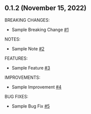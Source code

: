 ## 0.1.2 (November 15, 2022)

BREAKING CHANGES:

* Sample Breaking Change [#1](https://github.com/hashicorp/terraform-provider-null/issues/1)

NOTES:

* Sample Note [#2](https://github.com/hashicorp/terraform-provider-null/issues/2)

FEATURES:

* Sample Feature [#3](https://github.com/hashicorp/terraform-provider-null/issues/3)

IMPROVEMENTS:

* Sample Improvement [#4](https://github.com/hashicorp/terraform-provider-null/issues/4)

BUG FIXES:

* Sample Bug Fix [#5](https://github.com/hashicorp/terraform-provider-null/issues/5)

